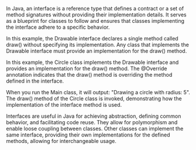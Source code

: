 In Java, an interface is a reference type that defines a contract or a set of method signatures without providing their implementation details. It serves as a blueprint for classes to follow and ensures that classes implementing the interface adhere to a specific behavior.

In this example, the Drawable interface declares a single method called draw() without specifying its implementation. Any class that implements the Drawable interface must provide an implementation for the draw() method.

In this example, the Circle class implements the Drawable interface and provides an implementation for the draw() method. The @Override annotation indicates that the draw() method is overriding the method defined in the interface.

When you run the Main class, it will output: "Drawing a circle with radius: 5". The draw() method of the Circle class is invoked, demonstrating how the implementation of the interface method is used.

Interfaces are useful in Java for achieving abstraction, defining common behavior, and facilitating code reuse. They allow for polymorphism and enable loose coupling between classes. Other classes can implement the same interface, providing their own implementations for the defined methods, allowing for interchangeable usage.
